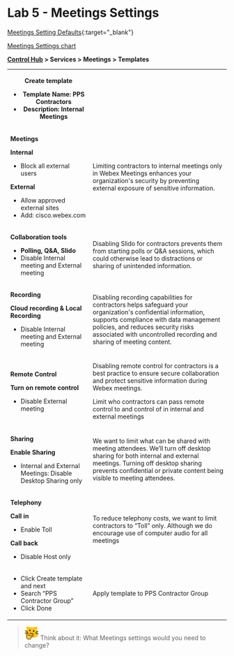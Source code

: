 # Lab 5 - Meetings Settings
[Meetings Setting Defaults](template_assets/MeetingSettings){:target="_blank"}

<a href="https://webexcc-sa.github.io/LAB-1111//template_assets/MeetingsSettings_pdf2.pdf" target="_blank"> Meetings Settings chart</a>

**<a href="http://admin.webex.com/" target="_blank">Control Hub</a> > Services > Meetings > Templates**

<table><tbody><tr><th><p><strong>Create template</strong></p><ul><li>Template Name: PPS Contractors</li><li>Description: Internal Meetings</li></ul></th><th></th></tr><tr><td><p><strong>Meetings</strong></p><p><strong>Internal</strong></p><ul><li>Block all external users</li></ul><p><strong>External</strong></p><ul><li>Allow approved external sites</li><li>Add: cisco.webex.com</li></ul></td><td><p>Limiting contractors to internal meetings only in Webex Meetings enhances your organization's security by preventing external exposure of sensitive information.</p></td></tr><tr><td><p><strong>Collaboration tools</strong></p><ul><li><strong>Polling, Q&amp;A, Slido</strong></li><li>Disable Internal meeting and External meeting</li></ul></td><td><p>Disabling Slido for contractors prevents them from starting polls or Q&amp;A sessions, which could otherwise lead to distractions or sharing of unintended information.</p></td></tr><tr><td><p><strong>Recording</strong></p><p><strong>Cloud recording &amp; Local Recording</strong></p><ul><li>Disable Internal meeting and External meeting</li></ul></td><td><p>Disabling recording capabilities for contractors helps safeguard your organization's confidential information, supports compliance with data management policies, and reduces security risks associated with uncontrolled recording and sharing of meeting content.</p></td></tr><tr><td><p><strong>Remote Control</strong></p><p><strong>Turn on remote control</strong></p><ul><li>Disable External meeting</li></ul></td><td><p>Disabling remote control for contractors is a best practice to ensure secure collaboration and protect sensitive information during Webex meetings.</p><p>Limit who contractors can pass remote control to and control of in internal and external meetings</p></td></tr><tr><td><p><strong>Sharing</strong></p><p><strong>Enable Sharing</strong></p><ul><li>Internal and External Meetings: Disable Desktop Sharing only</li></ul></td><td><p>We want to limit what can be shared with meeting attendees. We’ll turn off desktop sharing for both internal and external meetings. Turning off desktop sharing prevents confidential or private content being visible to meeting attendees.</p></td></tr><tr><td><p><strong>Telephony</strong></p><p><strong>Call in</strong></p><ul><li>Enable Toll</li></ul><p><strong>Call back</strong></p><ul><li>Disable Host only</li></ul></td><td><p>To reduce telephony costs, we want to limit contractors to “Toll” only. Although we do encourage use of computer audio for all meetings</p></td></tr><tr><td><ul><li>Click Create template and next</li><li>Search “PPS Contractor Group”</li><li>Click Done</li></ul></td><td><p>Apply template to PPS Contractor Group</p></td></tr></tbody></table>

>![Think About It](template_assets/thinkingcat.png) Think about it: What Meetings settings would you need to change?